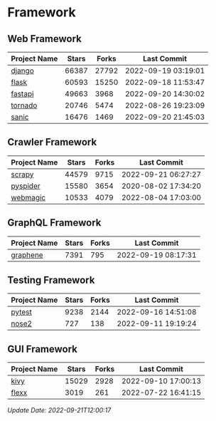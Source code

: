 # Framework

## Web Framework
| Project Name | Stars | Forks | Last Commit |
| ------------ | ----- | ----- | ----------- |
| [django](https://github.com/django/django) | 66387 | 27792 | 2022-09-19 03:19:01 |
| [flask](https://github.com/pallets/flask) | 60593 | 15250 | 2022-09-18 11:53:47 |
| [fastapi](https://github.com/tiangolo/fastapi) | 49663 | 3968 | 2022-09-20 14:30:02 |
| [tornado](https://github.com/tornadoweb/tornado) | 20746 | 5474 | 2022-08-26 19:23:09 |
| [sanic](https://github.com/sanic-org/sanic) | 16476 | 1469 | 2022-09-20 21:45:03 |

## Crawler Framework
| Project Name | Stars | Forks | Last Commit |
| ------------ | ----- | ----- | ----------- |
| [scrapy](https://github.com/scrapy/scrapy) | 44579 | 9715 | 2022-09-21 06:27:27 |
| [pyspider](https://github.com/binux/pyspider) | 15580 | 3654 | 2020-08-02 17:34:20 |
| [webmagic](https://github.com/code4craft/webmagic) | 10533 | 4079 | 2022-08-04 17:03:00 |

## GraphQL Framework
| Project Name | Stars | Forks | Last Commit |
| ------------ | ----- | ----- | ----------- |
| [graphene](https://github.com/graphql-python/graphene) | 7391 | 795 | 2022-09-19 08:17:31 |

## Testing Framework
| Project Name | Stars | Forks | Last Commit |
| ------------ | ----- | ----- | ----------- |
| [pytest](https://github.com/pytest-dev/pytest) | 9238 | 2144 | 2022-09-16 14:51:08 |
| [nose2](https://github.com/nose-devs/nose2) | 727 | 138 | 2022-09-11 19:19:24 |

## GUI Framework
| Project Name | Stars | Forks | Last Commit |
| ------------ | ----- | ----- | ----------- |
| [kivy](https://github.com/kivy/kivy) | 15029 | 2928 | 2022-09-10 17:00:13 |
| [flexx](https://github.com/flexxui/flexx) | 3019 | 261 | 2022-07-22 16:41:15 |

*Update Date: 2022-09-21T12:00:17*